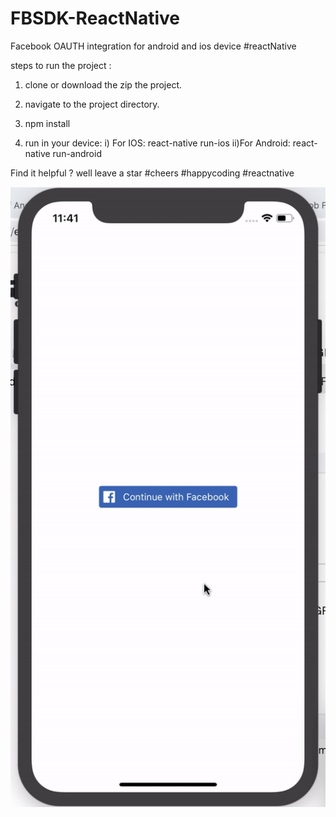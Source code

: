 # FBSDK-ReactNative

Facebook OAUTH integration for android and ios device #reactNative

steps to run the project :

1. clone or download the zip the project.

2. navigate to the project directory.

3. npm install

4. run in your device:
   i) For IOS: react-native run-ios
   ii)For Android: react-native run-android

Find it helpful ? well leave a star #cheers #happycoding #reactnative

![](ezgif.com-video-to-gif.gif)
